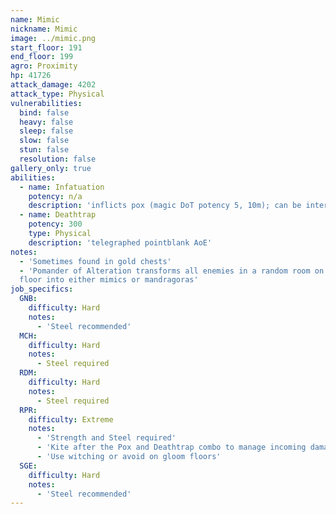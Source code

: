 ```yaml
---
name: Mimic
nickname: Mimic
image: ../mimic.png
start_floor: 191
end_floor: 199
agro: Proximity
hp: 41726
attack_damage: 4202
attack_type: Physical
vulnerabilities:
  bind: false
  heavy: false
  sleep: false
  slow: false
  stun: false
  resolution: false
gallery_only: true
abilities:
  - name: Infatuation
    potency: n/a
    description: 'inflicts pox (magic DoT potency 5, 10m); can be interrupted'
  - name: Deathtrap
    potency: 300
    type: Physical
    description: 'telegraphed pointblank AoE'
notes:
  - 'Sometimes found in gold chests'
  - 'Pomander of Alteration transforms all enemies in a random room on the next
  floor into either mimics or mandragoras'
job_specifics:
  GNB:
    difficulty: Hard
    notes:
      - 'Steel recommended'
  MCH:
    difficulty: Hard
    notes:
      - Steel required
  RDM:
    difficulty: Hard
    notes:
      - Steel required
  RPR:
    difficulty: Extreme
    notes:
      - 'Strength and Steel required'
      - 'Kite after the Pox and Deathtrap combo to manage incoming damage'
      - 'Use witching or avoid on gloom floors'
  SGE:
    difficulty: Hard
    notes:
      - 'Steel recommended'
---
```

